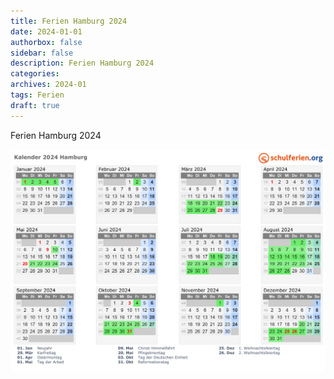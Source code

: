 ```yaml
---
title: Ferien Hamburg 2024
date: 2024-01-01
authorbox: false
sidebar: false
description: Ferien Hamburg 2024
categories: 
archives: 2024-01 
tags: Ferien
draft: true
---
```

Ferien Hamburg 2024
<!--more-->

![](assets/kalender-2024-deutschland-hamburg-quer.png)
